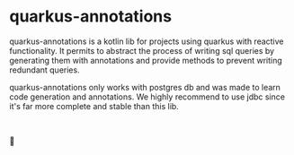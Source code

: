 # quarkus-annotations

quarkus-annotations is a kotlin lib for projects using quarkus with reactive functionality.
It permits to abstract the process of writing sql queries by generating them with annotations and provide methods to
prevent writing redundant queries.

quarkus-annotations only works with postgres db and was made to learn code generation and annotations.
We highly recommend to use jdbc since it's far more complete and stable than this lib.

&nbsp;
&nbsp;

🧃
